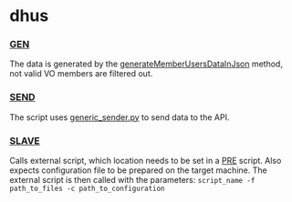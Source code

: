 # dhus

### [GEN](../concepts/gen.md)

The data is generated by
the [generateMemberUsersDataInJson](../modules/PerunDataGenerator.md#generatememberusersdatainjson) method, not valid VO
members are filtered out.

### [SEND](../concepts/send.md)

The script uses [generic_sender.py](../modules/generic_sender.md) to send data to the API.

### [SLAVE](../concepts/slave.md)

Calls external script, which location needs to be set in a [PRE](../concepts/pre-mid-post.md#pre-script) script. Also expects configuration file to be prepared on
the target machine. The external script is then called with the parameters:
`script_name -f path_to_files -c path_to_configuration`